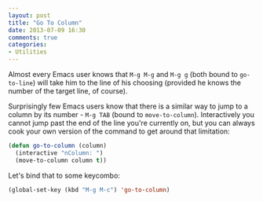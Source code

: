 ```yaml
---
layout: post
title: "Go To Column"
date: 2013-07-09 16:30
comments: true
categories:
- Utilities
---
```


Almost every Emacs user knows that `M-g M-g` and `M-g g` (both bound to
`go-to-line`) will take him to the line of his choosing (provided he
knows the number of the target line, of course).

Surprisingly few Emacs users know that there is a similar way to jump
to a column by its number - `M-g TAB` (bound to
`move-to-column`). Interactively you cannot jump past the end of the
line you're currently on, but you can always cook your own version of
the command to get around that limitation:

``` cl
(defun go-to-column (column)
  (interactive "nColumn: ")
  (move-to-column column t))
```

Let's bind that to some keycombo:

``` cl
(global-set-key (kbd "M-g M-c") 'go-to-column)
```

